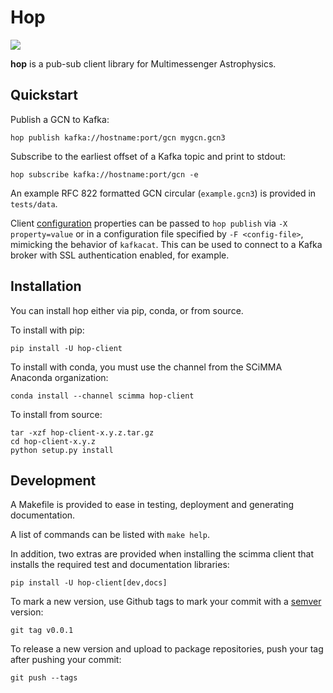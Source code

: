 Hop
=============

![](https://github.com/scimma/hop/workflows/build/badge.svg)

**hop** is a pub-sub client library for Multimessenger Astrophysics.

## Quickstart

Publish a GCN to Kafka:

```
hop publish kafka://hostname:port/gcn mygcn.gcn3
```

Subscribe to the earliest offset of a Kafka topic and print to stdout:
```
hop subscribe kafka://hostname:port/gcn -e
```

An example RFC 822 formatted GCN circular (`example.gcn3`) is provided in
`tests/data`.

Client [configuration](https://github.com/edenhill/librdkafka/blob/master/CONFIGURATION.md)
properties can be passed to `hop publish` via `-X property=value` or in a configuration
file specified by `-F <config-file>`, mimicking the behavior of `kafkacat`. This can be
used to connect to a Kafka broker with SSL authentication enabled, for example.

## Installation

You can install hop either via pip, conda, or from source.

To install with pip:

```
pip install -U hop-client
```

To install with conda, you must use the channel from the SCiMMA Anaconda organization:

```
conda install --channel scimma hop-client
```

To install from source:

```
tar -xzf hop-client-x.y.z.tar.gz
cd hop-client-x.y.z
python setup.py install
```

## Development

A Makefile is provided to ease in testing, deployment and generating documentation.

A list of commands can be listed with `make help`.

In addition, two extras are provided when installing the scimma client that installs
the required test and documentation libraries:

```
pip install -U hop-client[dev,docs]
```

To mark a new version, use Github tags to mark your commit with a [semver](https://semver.org/) version:
```
git tag v0.0.1
```

To release a new version and upload to package repositories, push your tag after pushing your commit:
```
git push --tags
```
